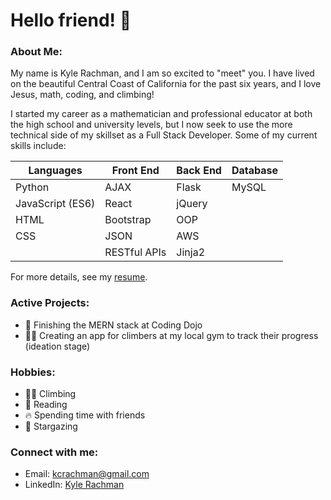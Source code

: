 # Hello friend! 👋

### About Me:
My name is Kyle Rachman, and I am so excited to "meet" you. I have lived on the beautiful Central Coast of California for the past six years, and I love Jesus, math, coding, and climbing!

I started my career as a mathematician and professional educator at both the high school and university levels, but I now seek to use the more technical side of my skillset as a Full Stack Developer. Some of my current skills include:

| Languages | Front End | Back End | Database |
|-----------|-----------|----------|----------|
| Python | AJAX | Flask | MySQL |
| JavaScript (ES6) | React | jQuery | |
| HTML | Bootstrap | OOP | |
| CSS | JSON | AWS | |
|  | RESTful APIs | Jinja2 | |

For more details, see my [resume](https://drive.google.com/drive/folders/1AxgG3Z9CFmoPQ07PSTPenZwmtkDrCsrq).

### Active Projects:
- 🥷 Finishing the MERN stack at Coding Dojo
- 🧗‍♂️ Creating an app for climbers at my local gym to track their progress (ideation stage)

### Hobbies:
- 🧗‍♂️ Climbing
- 📖 Reading
- 🔥 Spending time with friends
- 🌟 Stargazing

### Connect with me:
- Email: [kcrachman@gmail.com](mailto:kcrachman@gmail.com)
- LinkedIn: [Kyle Rachman](https://www.linkedin.com/in/kyle-rachman/)


<!--
**Kyle-Rachman/kyle-rachman** is a ✨ _special_ ✨ repository because its `README.md` (this file) appears on your GitHub profile.

Here are some ideas to get you started:

- 🔭 I’m currently working on ...
- 🌱 I’m currently learning ...
- 👯 I’m looking to collaborate on ...
- 🤔 I’m looking for help with ...
- 💬 Ask me about ...
- 📫 How to reach me: ...
- 😄 Pronouns: ...
- ⚡ Fun fact: ...
-->

